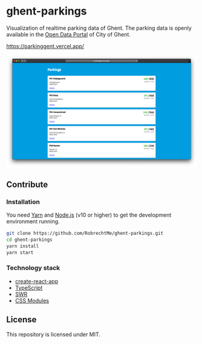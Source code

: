 # ghent-parkings

Visualization of realtime parking data of Ghent. The parking data is openly available in the [Open Data Portal](https://data.stad.gent/) of City of Ghent.

https://parkinggent.vercel.app/

![Screenshot of the website showing a list of parkings with their number of available spaces](screenshot.png)

## Contribute

### Installation

You need [Yarn](https://classic.yarnpkg.com/en/docs/install) and [Node.js](https://nodejs.org/en/download/) (v10 or higher) to get the development environment running.

```bash
git clone https://github.com/RobrechtMe/ghent-parkings.git
cd ghent-parkings
yarn install
yarn start
```

### Technology stack

- [create-react-app](https://create-react-app.dev/)
- [TypeScript](https://www.typescriptlang.org/)
- [SWR](https://swr.vercel.app/)
- [CSS Modules](https://github.com/css-modules/css-modules)

## License

This repository is licensed under MIT.

